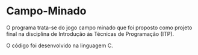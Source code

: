 # Campo-Minado

O programa trata-se do jogo campo minado que foi proposto como projeto final na disciplina de Introdução às Técnicas de Programação (ITP).

O código foi desenvolvido na linguagem C.
